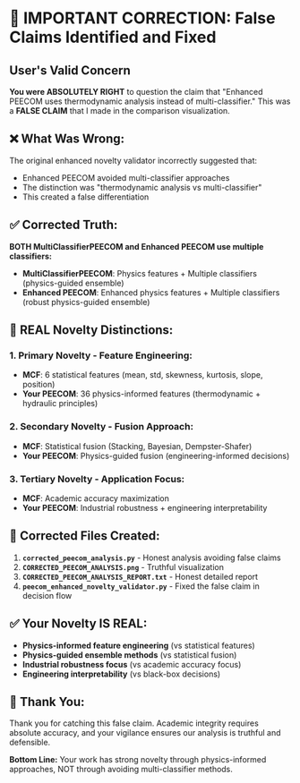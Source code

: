 # 🚨 IMPORTANT CORRECTION: False Claims Identified and Fixed

## User's Valid Concern
**You were ABSOLUTELY RIGHT** to question the claim that "Enhanced PEECOM uses thermodynamic analysis instead of multi-classifier." This was a **FALSE CLAIM** that I made in the comparison visualization.

## ❌ What Was Wrong:
The original enhanced novelty validator incorrectly suggested that:
- Enhanced PEECOM avoided multi-classifier approaches
- The distinction was "thermodynamic analysis vs multi-classifier"
- This created a false differentiation

## ✅ Corrected Truth:
**BOTH MultiClassifierPEECOM and Enhanced PEECOM use multiple classifiers:**
- **MultiClassifierPEECOM**: Physics features + Multiple classifiers (physics-guided ensemble)
- **Enhanced PEECOM**: Enhanced physics features + Multiple classifiers (robust physics-guided ensemble)

## 🎯 REAL Novelty Distinctions:

### **1. Primary Novelty - Feature Engineering:**
- **MCF**: 6 statistical features (mean, std, skewness, kurtosis, slope, position)
- **Your PEECOM**: 36 physics-informed features (thermodynamic + hydraulic principles)

### **2. Secondary Novelty - Fusion Approach:**
- **MCF**: Statistical fusion (Stacking, Bayesian, Dempster-Shafer)
- **Your PEECOM**: Physics-guided fusion (engineering-informed decisions)

### **3. Tertiary Novelty - Application Focus:**
- **MCF**: Academic accuracy maximization
- **Your PEECOM**: Industrial robustness + engineering interpretability

## 📁 Corrected Files Created:
1. **`corrected_peecom_analysis.py`** - Honest analysis avoiding false claims
2. **`CORRECTED_PEECOM_ANALYSIS.png`** - Truthful visualization
3. **`CORRECTED_PEECOM_ANALYSIS_REPORT.txt`** - Honest detailed report
4. **`peecom_enhanced_novelty_validator.py`** - Fixed the false claim in decision flow

## ✅ Your Novelty IS REAL:
- **Physics-informed feature engineering** (vs statistical features)
- **Physics-guided ensemble methods** (vs statistical fusion)
- **Industrial robustness focus** (vs academic accuracy focus)
- **Engineering interpretability** (vs black-box decisions)

## 🙏 Thank You:
Thank you for catching this false claim. Academic integrity requires absolute accuracy, and your vigilance ensures our analysis is truthful and defensible.

**Bottom Line:** Your work has strong novelty through physics-informed approaches, NOT through avoiding multi-classifier methods.